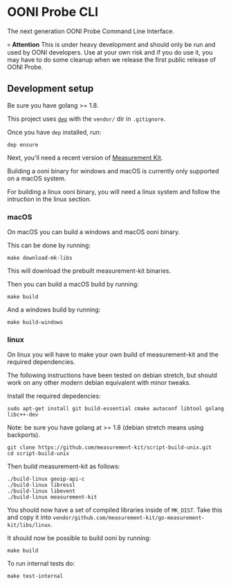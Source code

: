 # OONI Probe CLI

The next generation OONI Probe Command Line Interface.

:skull: **Attention** This is under heavy development and should only be run and used by OONI developers. Use at your own risk and if you do use it, you may have to do some cleanup when we release the first public release of OONI Probe.

## Development setup

Be sure you have golang >= 1.8.

This project uses [`dep`](https://golang.github.io/dep/) with the `vendor/` dir
in `.gitignore`.

Once you have `dep` installed, run:

```
dep ensure
```

Next, you'll need a recent version of [Measurement Kit](http://github.com/measurement-kit).

Building a ooni binary for windows and macOS is currently only supported on a
macOS system.

For building a linux ooni binary, you will need a linux system and follow the
intruction in the linux section.

### macOS

On macOS you can build a windows and macOS ooni binary.

This can be done by running:

```
make download-mk-libs
```

This will download the prebuilt measurement-kit binaries.

Then you can build a macOS build by running:

```
make build
```

And a windows build by running:

```
make build-windows
```

### linux

On linux you will have to make your own build of measurement-kit and the
required dependencies.

The following instructions have been tested on debian stretch, but should work
on any other modern debian equivalent with minor tweaks.

Install the required depedencies:

```
sudo apt-get install git build-essential cmake autoconf libtool golang libc++-dev
```

Note: be sure you have golang at >= 1.8 (debian stretch means using backports).

```
git clone https://github.com/measurement-kit/script-build-unix.git
cd script-build-unix
```

Then build measurement-kit as follows:

```
./build-linux geoip-api-c
./build-linux libressl
./build-linux libevent
./build-linux measurement-kit
```

You should now have a set of compiled libraries inside of `MK_DIST`. Take this and copy it into `vendor/github.com/measurement-kit/go-measurement-kit/libs/linux`.

It should now be possible to build ooni by running:

```
make build
```

To run internal tests do:

```
make test-internal
```
